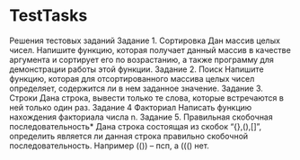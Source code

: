 # TestTasks
Решения тестовых заданий
Задание 1. Сортировка
Дан массив целых чисел. Напишите функцию, которая получает данный массив в
качестве аргумента и сортирует его по возрастанию, а также программу для
демонстрации работы этой функции.
Задание 2. Поиск
Напишите функцию, которая для отсортированного маcсива целых чисел
определяет, содержится ли в нем заданное значение.
Задание 3. Строки
Дана строка, вывести только те слова, которые встречаются в ней только один
раз.
Задание 4 Факториал
Написать функцию нахождения факториала числа n.
Задание 5. Правильная скобочная последовательность*
Дана строка состоящая из скобок “{},(),[]”, определить является ли данная строка
правильно скобочной последовательность. Например (()) – псп, а ((() нет.

